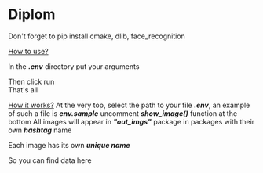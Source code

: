 # Diplom

Don't forget to pip install cmake, dlib, face_recognition

<ins>How to use?</ins>  

In the ***.env*** directory put your arguments

Then click run  
That's all  

<ins>How it works?</ins>
At the very top, select the path to your file ***.env***, an example of such a file is ***env.sample***
uncomment ***show_image()*** function at the bottom
All images will appear in ***"out_imgs"*** package in packages with their own ***hashtag*** name  

Each image has its own ***unique name***  

So you can find data here  
